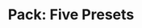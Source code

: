 ---
title: 'Pack: Five Presets'
slug: 'shop/pack__five_presets'
tags: ["Shop"]
featuredImage: ./images/patagonia_feature.jpg
previewImage: ./images/patagonia_01.png
description: Soft Touch, Patagonia, Safari, Underwater and Light Sky. Perfect if you are looking to edit landscapes, animals and portraits.
price: 6.95
productId: price_HKYztK8iH1LJcM
carouselImgOne: ./images/soft_touch_02.png
carouselImgTwo: ./images/patagonia_02.png
carouselImgThree: ./images/safari_01.png
carouselImgFour: ./images/underwater_01.png
carouselImgFive: ./images/light_sky_01.png
---
